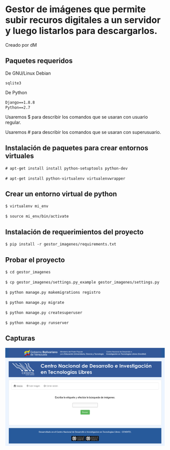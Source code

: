 # Gestor de imágenes que permite subir recuros digitales a un servidor y luego listarlos para descargarlos.

Creado por dM

## Paquetes requeridos

De GNU/Linux Debian
```
sqlite3
```

De Python
```
Django==1.8.8
Python==2.7
```

Usaremos $ para describir los comandos que se usaran con usuario regular.

Usaremos # para describir los comandos que se usaran con superusuario. 

## Instalación de paquetes para crear entornos virtuales
```
# apt-get install install python-setuptools python-dev

# apt-get install python-virtualenv virtualenvwrapper
```
## Crear un entorno virtual de python
```
$ virtualenv mi_env

$ source mi_env/bin/activate
```
## Instalación de requerimientos del proyecto
```
$ pip install -r gestor_imagenes/requirements.txt 
```
## Probar el proyecto
```
$ cd gestor_imagenes

$ cp gestor_imagenes/settings.py_example gestor_imagenes/settings.py

$ python manage.py makemigrations registro

$ python manage.py migrate

$ python manage.py createsuperuser

$ python manage.py runserver
```
## Capturas

![captura-1.png](captura-1.png "captura-1.png")
